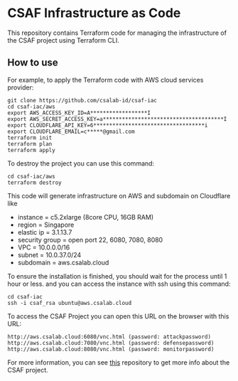 # CSAF Infrastructure as Code
This repository contains Terraform code for managing the infrastructure of the CSAF project using Terraform CLI.

## How to use
For example, to apply the Terraform code with AWS cloud services provider:

```
git clone https://github.com/csalab-id/csaf-iac
cd csaf-iac/aws
export AWS_ACCESS_KEY_ID=A******************I
export AWS_SECRET_ACCESS_KEY=a**************************************I
export CLOUDFLARE_API_KEY=6***********************************i
export CLOUDFLARE_EMAIL=c*****@gmail.com
terraform init
terraform plan
terraform apply
```

To destroy the project you can use this command:

```
cd csaf-iac/aws
terraform destroy
```

This code will generate infrastructure on AWS and subdomain on Cloudflare like

- instance = c5.2xlarge (8core CPU, 16GB RAM)
- region = Singapore
- elastic ip = 3.1.13.7
- security group = open port 22, 6080, 7080, 8080
- VPC = 10.0.0.0/16
- subnet = 10.0.37.0/24
- subdomain = aws.csalab.cloud

To ensure the installation is finished, you should wait for the process until 1 hour or less.
and you can access the instance with ssh using this command:

```
cd csaf-iac
ssh -i csaf_rsa ubuntu@aws.csalab.cloud
```

To access the CSAF Project you can open this URL on the browser with this URL:

```
http://aws.csalab.cloud:6080/vnc.html (password: attackpassword)
http://aws.csalab.cloud:7080/vnc.html (password: defensepassword)
http://aws.csalab.cloud:8080/vnc.html (password: monitorpassword)
```

For more information, you can see [this](https://github.com/csalab-id/csaf) repository to get more info about the CSAF project.